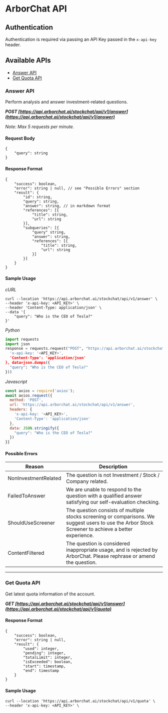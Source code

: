 # ArborChat API

## Authentication
Authentication is required via passing an API Key passed in the `x-api-key` header.

## Available APIs
- [Answer API](#answer-api) 
- [Get Quota API](#get-quota-api)

### Answer API 

Perform analysis and answer investment-related questions.

***POST [https://api.arborchat.ai/stockchat/api/v1/answer](https://api.arborchat.ai/stockchat/api/v1/answer)***

*Note: Max 5 requests per minute.*

#### Request Body
```
{
    "query": string
}
```

#### Response Format
```
{
    "success": boolean,
    "error": string | null, // see "Possible Errors" section
    "result": {
        "id": string,
        "query": string,
        "answer": string, // in markdown format
        "references": [{
            "title": string,
            "url": string
        }],
        "subqueries": [{
            "query" string,
            "answer": string,
            "references": [{
                "title": string,
                "url": string
            }]
        }]
    }
}
```

#### Sample Usage
*cURL*
```curl
curl --location 'https://api.arborchat.ai/stockchat/api/v1/answer' \
--header 'x-api-key: <API_KEY>' \
--header 'Content-Type: application/json' \
--data '{
    "query": "Who is the CEO of Tesla?"
}'
```

*Python*
```python
import requests
import json
response = requests.request("POST", "https://api.arborchat.ai/stockchat/api/v1/answer", headers={
  'x-api-key: '<API_KEY>',
  'Content-Type': 'application/json'
}, data=json.dumps({
  "query": "Who is the CEO of Tesla?"
}))
```

*Javascript*
```javascript
const axios = require('axios');
await axios.request({
  method: 'POST',
  url: 'https://api.arborchat.ai/stockchat/api/v1/answer',
  headers: { 
    'x-api-key: '<API_KEY>', 
    'Content-Type': 'application/json'
  },
  data: JSON.stringify({
    "query": "Who is the CEO of Tesla?"
  })
}}
```

#### Possible Errors
| Reason | Description |
| --- | --- |
| NonInvestmentRelated | The question is not Investment / Stock / Company related. |
| FailedToAnswer | We are unable to respond to the question with a qualified answer satisfying our self-evaluation checking. |
| ShouldUseScreener | The question consists of multiple stocks screening or comparisons. We suggest users to use the Arbor Stock Screener to achieve a better experience. | 
| ContentFiltered | The question is considered inappropriate usage, and is rejected by ArborChat. Please rephrase or amend the question. |

---

### Get Quota API

Get latest quota information of the account.

***GET [https://api.arborchat.ai/stockchat/api/v1/answer](https://api.arborchat.ai/stockchat/api/v1/quota)***

#### Response Format
```
{
    "success": boolean,
    "error": string | null,
    "result": {
        "used": integer,
        "pending": integer,
        "totalLimit": integer, 
        "isExceeded": boolean,
        "start": timestamp,
        "end": timestamp
    }
}
```

#### Sample Usage
```curl
curl --location 'https://api.arborchat.ai/stockchat/api/v1/quota' \
--header 'x-api-key: <API_KEY>' \
```
